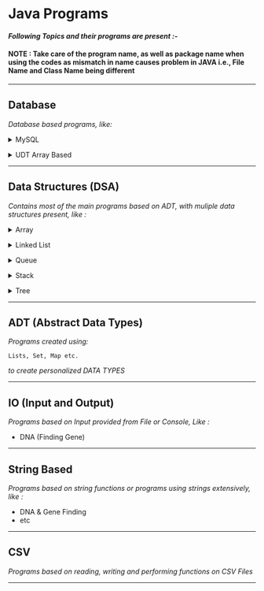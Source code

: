 # Java Programs

#### *Following Topics and their programs are present :-*

#### NOTE : Take care of the program name, as well as package name when using the codes as mismatch in name causes problem in JAVA i.e., File Name and Class Name being different

- - - -

## Database

*Database based programs, like:*

<p>
<details>
<summary>MySQL</summary><br/>
<ul>
<li>Book Rental
</ul>
</details>
</p>

<p>
<details>
<summary>UDT Array Based</summary><br/>
<ul>
<li>College Database
<li>Student Details & Marks
<li>etc.
</ul>
</details>
</p>

- - - -

## Data Structures (DSA)

*Contains most of the main programs based on ADT, with muliple data structures present, like :*

<p>
<details>
<summary>Array</summary><br/>
<ul>
<li>1-D Array
<li>2-D Array
<li>All Arithmetic Functions on arrays
<li>etc.
</ul>
</details>
</p>

<p>
<details>
<summary>Linked List</summary><br/>
<ul>
</ul>
</details>
</p>


<p>
<details>
<summary>Queue</summary><br/>
<ul>
</ul>
</details>
</p>

<p>
<details>
<summary>Stack</summary><br/>
<ul>
</ul>
</details>
</p>

<p>
<details>
<summary>Tree</summary><br/>
<ul>
</ul>
</details>
</p>

- - - -

## ADT (Abstract Data Types)

*Programs created using:*
       
    Lists, Set, Map etc.

*to create personalized DATA TYPES*

- - - -

## IO (Input and Output)

*Programs based on Input provided from File or Console, Like :*

* DNA (Finding Gene)

- - - - 

## String Based

*Programs based on string functions or programs using strings extensively, like :*

* DNA & Gene Finding
* etc

- - - -

## CSV

*Programs based on reading, writing and performing functions on CSV Files*

- - - -
